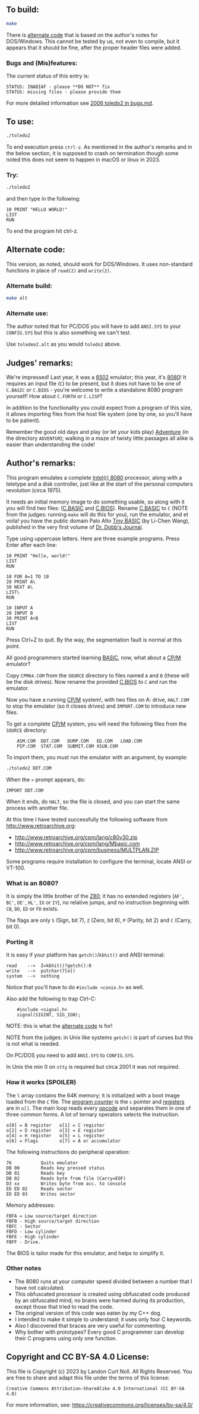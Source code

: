 ## To build:

```sh
make
```

There is [alternate code](#alternate-code) that is based on the author's notes
for DOS/Windows. This cannot be tested by us, not even to compile, but it appears
that it should be fine, after the proper header files were added.


### Bugs and (Mis)features:

The current status of this entry is:

```
STATUS: INABIAF - please **DO NOT** fix
STATUS: missing files - please provide them
```

For more detailed information see [2006 toledo2 in bugs.md](/bugs.md#2006-toledo2).


## To use:

```sh
./toledo2
```

To end execution press `ctrl-z`. As mentioned in the author's remarks and in the
below section, it is supposed to crash on termination though some noted this
does not seem to happen in macOS or linux in 2023.


### Try:

```sh
./toledo2

```

and then type in the following:

```
10 PRINT "HELLO WORLD!"
LIST
RUN
```

To end the program hit ctrl-z.


## Alternate code:

This version, as noted, should work for DOS/Windows. It uses non-standard
functions in place of `read(2)` and `write(2)`.


### Alternate build:

```sh
make alt
```


### Alternate use:

The author noted that for PC/DOS you will have to add `ANSI.SYS` to your
`CONFIG.SYS` but this is also something we can't test.

Use `toledeo2.alt` as you would `toledo2` above.


## Judges' remarks:

We're impressed! Last year, it was a
[6502](https://en.wikipedia.org/wiki/MOS_Technology_6502) emulator; this year,
it's [8080](https://en.wikipedia.org/wiki/Intel_8080)! It requires an input file
(`C`) to be present, but it does not have to be one of `C.BASIC` or `C.BIOS` -
you're welcome to write a standalone 8080 program yourself! How about `C.FORTH`
or `C.LISP`?

In addition to the functionality you could expect from a program
of this size, it allows importing files from the host file
system (one by one, so you'll have to be patient).

Remember the good old days and play (or let your kids play)
[Adventure](https://rickadams.org/adventure/) (in the directory `ADVENTUR`);
walking in a maze of twisty little passages all alike is easier than
understanding the code!


## Author's remarks:

This program emulates a complete [Intel(r)
8080](https://en.wikipedia.org/wiki/Intel_8080) processor, along with a teletype
and a disk controller, just like at the start of the personal computers
revolution (circa 1975).

It needs an initial memory image to do something usable, so along with it you
will find two files: ([C.BASIC](C.BASIC) and [C.BIOS](C.BIOS)). Rename
[C.BASIC](C.BASIC) to `C` (NOTE from the judges: running `make` will do this for
you), run the emulator, and et voila! you have the public domain Palo Alto [Tiny
BASIC](https://en.wikipedia.org/wiki/Tiny_BASIC) (by Li-Chen Wang), published in
the very first volume of [Dr. Dobb's
Journal](https://en.wikipedia.org/wiki/Dr._Dobb%27s_Journal).

Type using uppercase letters. Here are three example programs. Press Enter after
each line:

```basic
10 PRINT "Hello, world!"
LIST
RUN

10 FOR A=1 TO 10
20 PRINT A\
30 NEXT A\
LIST\
RUN

10 INPUT A
20 INPUT B
30 PRINT A+B
LIST
RUN
```

Press Ctrl+Z to quit. By the way, the segmentation fault is
normal at this point.

All good programmers started learning
[BASIC](https://en.wikipedia.org/wiki/BASIC), now, what about a
[CP/M](https://en.wikipedia.org/wiki/CP/M) emulator?


Copy `CPM64.COM` from the `SOURCE` directory to files named `A` and `B` (these
will be the disk drives). Now rename the provided [C.BIOS](C.BIOS) to `C` and
run the emulator.

Now you have a running [CP/M](https://en.wikipedia.org/wiki/CP/M) system!, with
two files on A: drive, `HALT.COM` to stop the emulator (so it closes drives) and
`IMPORT.COM` to introduce new files.

To get a complete [CP/M](https://en.wikipedia.org/wiki/CP/M) system, you will need the following files
from the `SOURCE` directory:

        ASM.COM  DDT.COM   DUMP.COM   ED.COM   LOAD.COM
        PIP.COM  STAT.COM  SUBMIT.COM XSUB.COM

To import them, you must run the emulator with an argument, by
example:

```sh
./toledo2 DDT.COM
```

When the `>` prompt appears, do:

```
IMPORT DDT.COM
```

When it ends, do `HALT`, so the file is closed, and you can start
the same process with another file.

At this time I have tested successfully the following software
from <http://www.retroarchive.org>:

- <http://www.retroarchive.org/cpm/lang/c80v30.zip>
- <http://www.retroarchive.org/cpm/lang/Mbasic.com>
- <http://www.retroarchive.org/cpm/business/MULTPLAN.ZIP>

Some programs require installation to configure the terminal,
locate ANSI or VT-100.


### What is an 8080?

It is simply the little brother of the
[Z80](https://en.wikipedia.org/wiki/Zilog_Z80); it has no extended
registers (`AF'`, `BC'`, `DE'`, `HL'`, `IX` or `IY`), no relative jumps,
and no instruction beginning with `CB`, `DD`, `ED` or `FD` exists.

The flags are only `S` (Sign, bit 7), `Z` (Zero, bit 6), `P` (Parity,
bit 2) and `C` (Carry, bit 0).


### Porting it

It is easy if your platform has `getch()`/`kbhit()` and
ANSI terminal:

```
read    -->  Z=kbhit()?getch():0
write   -->  putchar(7[o])
system  -->  nothing
```


Notice that you'll have to do `#include <conio.h>` as well.

Also add the following to trap Ctrl-C:

        #include <signal.h>
        signal(SIGINT, SIG_IGN);

NOTE: this is what the [alternate code](#alternate-code) is for!

NOTE from the judges: in Unix like systems `getch()` is part of curses but this
is not what is needed.

On PC/DOS you need to add `ANSI.SYS` to `CONFIG.SYS`.

In Unix the min 0 on `stty` is required but circa 2001
it was not required.


### How it works (SPOILER)

The `l` array contains the 64K memory; it is initialized with a boot image
loaded from the `C` file. The [program
counter](https://en.wikipedia.org/wiki/Program_counter) is the `c` pointer and
[registers](https://en.wikipedia.org/wiki/Processor_register) are in `o[]`. The
main loop reads every [opcode](https://en.wikipedia.org/wiki/Opcode) and
separates them in one of three common forms. A lot of ternary operators selects
the instruction.

```
o[0] = B register   o[1] = C register
o[2] = D register   o[3] = E register
o[4] = H register   o[5] = L register
o[6] = Flags        o[7] = A or accumulator
```

The following instructions do peripheral operation:

```
76           Quits emulator
DB 00        Reads key pressed status
DB 01        Reads key
DB 02        Reads byte from file (Carry=EOF)
D3 xx        Writes byte from acc. to console
ED ED 02     Reads sector
ED ED 03     Writes sector
```

Memory addresses:

```
FBFA = Low source/target direction
FBFB - High source/target direction
FBFC - Sector
FBFD - Low cylinder
FBFE - High cylinder
FBFF - Drive.
```

The BIOS is tailor made for this emulator, and helps to simplify it.


### Other notes

- The 8080 runs at your computer speed divided
  between a number that I have not calculated.
- This obfuscated processor is created using
  obfuscated code produced by an obfuscated mind;
  no brains were harmed during its production,
  except those that tried to read the code.
- The original version of this code was eaten
  by my C++ dog.
- I intended to make it simple to understand;
  it uses only four C keywords.
- Also I discovered that braces are very useful
  for commenting.
- Why bother with prototypes? Every good C
  programmer can develop their C programs using
  only one function.


## Copyright and CC BY-SA 4.0 License:

This file is Copyright (c) 2023 by Landon Curt Noll.  All Rights Reserved.
You are free to share and adapt this file under the terms of this license:

    Creative Commons Attribution-ShareAlike 4.0 International (CC BY-SA 4.0)

For more information, see: https://creativecommons.org/licenses/by-sa/4.0/
